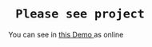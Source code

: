 # ` Please see project` 
You can see in [this Demo ](https://masoumeh-web.github.io/dropdown-js/) as online 
